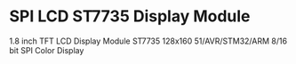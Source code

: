 # SPI LCD ST7735 Display Module

 
1.8 inch TFT LCD Display Module ST7735 128x160 51/AVR/STM32/ARM 8/16 bit SPI Color Display